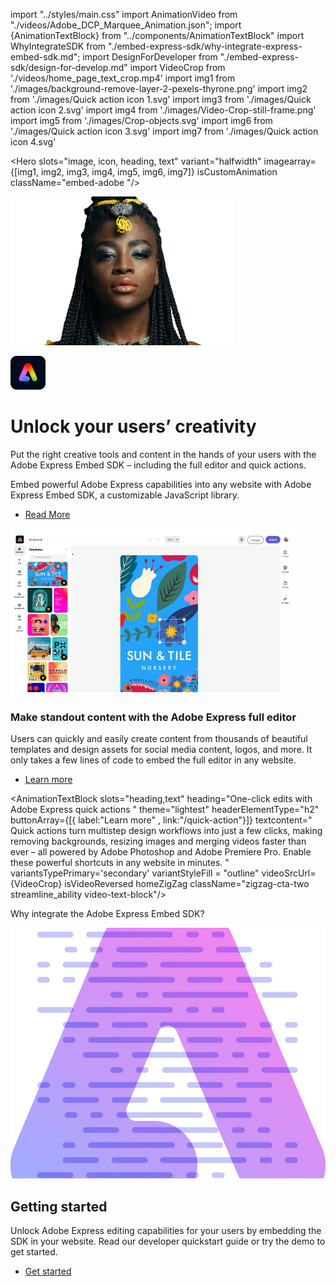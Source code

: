 import "../styles/main.css"
import AnimationVideo from "./videos/Adobe_DCP_Marquee_Animation.json";
import {AnimationTextBlock} from "../components/AnimationTextBlock"
import WhyIntegrateSDK from "./embed-express-sdk/why-integrate-express-embed-sdk.md";
import DesignForDeveloper from "./embed-express-sdk/design-for-develop.md"
import VideoCrop from './videos/home_page_text_crop.mp4'
import img1 from './images/background-remove-layer-2-pexels-thyrone.png'
import img2 from './images/Quick action icon 1.svg'
import img3 from './images/Quick action icon 2.svg'
import img4 from './images/Video-Crop-still-frame.png'
import img5 from './images/Crop-objects.svg'
import img6 from './images/Quick action icon 3.svg'
import img7 from './images/Quick action icon 4.svg'

<Hero slots="image, icon, heading, text" variant="halfwidth" imagearray={[img1, img2, img3, img4, img5, img6, img7]} isCustomAnimation className="embed-adobe "/>

![Adobe Express](./images/background-remove-layer-1-pexels-thyrone-paas-transparent.png)

![Adobe Express](./images/Adobe-Express-logo-RGB.png)

# Unlock your users’ creativity 

Put the right creative tools and content in the hands of your users with the Adobe Express Embed SDK – including the full editor and quick actions.

<DCSummaryBlock slots="text, buttons" theme="dark"  buttonPositionRight btnVariant="cta" className="How-to-get-started  ms-pa-page hero-below-compo ms-pa-summary-blade tryForFree" />

Embed powerful Adobe Express capabilities into any website with Adobe Express Embed SDK, a customizable JavaScript library.

- [Read More](https://developer-stage.adobe.com/embed-sdk/docs/)

<TextBlock slots="image, heading,text,buttons" theme="lightest" headerElementType="h2" variantsTypePrimary='secondary' variantStyleFill = "outline" homeZigZag className="streamline_ability  express-editor"/>

![Express Editor](./images/Product-blade-block-one-image.png)
    
### Make standout content with the Adobe Express full editor 

Users can quickly and easily create content from thousands of beautiful templates and design assets for social media content, logos, and more. It only takes a few lines of code to embed the full editor in any website. 

- [Learn more](/express-editor)

<AnimationTextBlock slots="heading,text" heading="One-click edits with Adobe Express quick actions "  theme="lightest"  headerElementType="h2" buttonArray={[{ label:"Learn more" , link:"/quick-action"}]} textcontent=" Quick actions turn multistep design workflows into just a few clicks, making removing backgrounds, resizing images and merging videos faster than ever – all powered by Adobe Photoshop and Adobe Premiere Pro. Enable these powerful shortcuts in any website in minutes. "  variantsTypePrimary='secondary' variantStyleFill = "outline" videoSrcUrl={VideoCrop} isVideoReversed  homeZigZag className="zigzag-cta-two streamline_ability video-text-block"/>

<TitleBlock slots="heading" theme="lightest" className="sdk-title-block"/>

Why integrate the Adobe Express Embed SDK?

<WrapperComponent slots="content" repeat="1" theme="light" className="QuickActionSDKDevelop "/>

<WhyIntegrateSDK/>

<WrapperComponent slots="content" repeat="1" theme="lightest" className="resource-card "/>

<DesignForDeveloper/>

<SummaryBlock slots=" image , heading, text, buttons" className="getting-started sdk-getting-block" />

![Getting Started](./images/Summary-Block-image.svg)

## Getting started

Unlock Adobe Express editing capabilities for your users by embedding the SDK in your website. Read our developer quickstart guide or try the demo to get started.

- [Get started](https://developer.adobe.com/embed-sdk/docs/guides/)